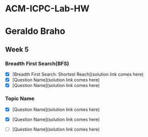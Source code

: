 # ACM-ICPC-Lab-HW

# Geraldo Braho

## Week 5
### Breadth First Search(BFS)
- [x] [Breadth First Search: Shortest Reach](solution link comes here)
- [x] [Question Name](solution link comes here)
- [x] [Question Name](solution link comes here)

### Topic Name
- [x] [Question Name](solution link comes here)
- [x] [Question Name](solution link comes here)
- [ ] [Question Name](solution link comes here)


